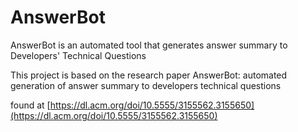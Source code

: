 # AnswerBot

AnswerBot is an automated tool that generates answer summary to Developers' Technical Questions

This project is based on the research paper AnswerBot: automated generation of answer summary to developers technical questions

found at [https://dl.acm.org/doi/10.5555/3155562.3155650](https://dl.acm.org/doi/10.5555/3155562.3155650)
